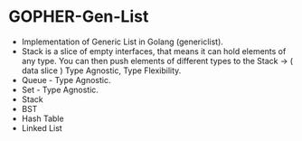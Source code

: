 # GOPHER-Gen-List
+ Implementation of Generic List in Golang (genericlist).
+ Stack is a slice of empty interfaces, that
  means it can hold elements of any type.
  You can then push elements of different types to the Stack -> ( data slice ) Type Agnostic, Type Flexibility.
+ Queue - Type Agnostic.
+ Set - Type Agnostic.
+ Stack
+ BST
+ Hash Table
+ Linked List
